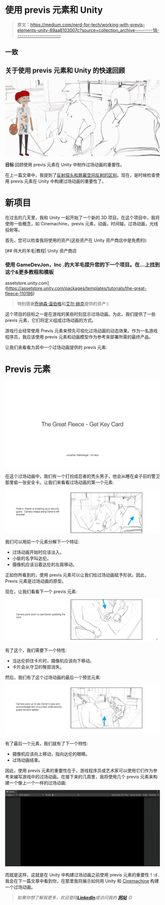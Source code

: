 # 使用 previs 元素和 Unity

> 原文：<https://medium.com/nerd-for-tech/working-with-previs-elements-unity-89aa8103007c?source=collection_archive---------18----------------------->

## 一致

## 关于使用 previs 元素和 Unity 的快速回顾

![](img/a1c4a7a285fab7e8066601d45e067842.png)

**目标**:回顾使用 previs 元素在 Unity 中制作过场动画的重要性。

在上一篇文章中，我提到了[反射探头和屏幕空间反射的区别](/nerd-for-tech/reflection-probes-vs-screen-space-reflections-unity-218e4c923b75)。现在，是时候检查使用 previs 元素在 Unity 中构建过场动画的重要性了。

# 新项目

在过去的几天里，我和 Unity 一起开始了一个新的 3D 项目。在这个项目中，我将使用一些概念，如 Cinemachine，previs 元素，动画，时间轴，过场动画，光线投射等。

首先，您可以检查我将使用的资产(这些资产在 Unity 资产商店中是免费的):

[](https://assetstore.unity.com/packages/templates/tutorials/the-great-fleece-110186) [## 伟大的羊毛|教程| Unity 资产商店

### 使用 GameDevJon，Inc .的大羊毛提升您的下一个项目。在…上找到这个&更多教程和模板

assetstore.unity.com](https://assetstore.unity.com/packages/templates/tutorials/the-great-fleece-110186) 

> 特别感谢[乔纳森·温伯格](https://medium.com/u/90a954a86fba?source=post_page-----89aa8103007c--------------------------------)和[艾尔·赫克](https://medium.com/u/f6abfbedfe07?source=post_page-----89aa8103007c--------------------------------)提供的资产:)

这个项目的目标之一是在游戏的某些时刻显示过场动画。为此，我们提供了一些 previs 元素，它们将定义组成过场动画的方式。

游戏行业经常使用 Previs 元素来预先可视化过场动画的动态效果。作为一名游戏程序员，我应该使用 previs 元素和动画模型作为参考来部署所需的最终产品。

让我们来看看为其中一个过场动画提供的 previs 元素:

# Previs 元素

![](img/d8f8ae9c8dd4c95e218922546d1d9998.png)

在这个过场动画中，我们有一个打扮成忍者的秃头男子，他会从睡在桌子前的警卫那里偷一张安全卡。让我们来看看过场动画的第一个元素:

![](img/300c16fc06ebe2e329931bad4fbc6da3.png)

我们可以用前一个元素分解下一个特征:

*   过场动画开始时应该淡入。
*   小偷的名字叫达伦。
*   摄像机应该沿着达伦的左肩移动。

正如你所看到的，使用 previs 元素可以让我们给过场动画赋予形状。因此，Previs 元素是过场动画的原型。

现在，让我们看看下一个 previs 元素:

![](img/0c8b506bf5e4a4168f7a1769239b8a05.png)

有了这个，我们需要下一个特性:

*   当达伦抓住卡片时，摄像机应该向下移动。
*   卡片会从守卫的臀部消失。

然后，我们有了这个过场动画的最后一个预览元素:

![](img/edebce04c33c76483bb6f5900411568f.png)

有了最后一个元素，我们就有了下一个特性:

*   摄像机应该向上移动，指向达伦的眼睛。
*   过场动画结束。

因此，使用 previs 元素的重要性在于，游戏程序员或艺术家可以使用它们作为参考来编写游戏中的过场动画。在接下来的几周里，我将使用几个 previs 元素来构建一个像上一个一样的过场动画:

![](img/dccdf78933c222ee43d6cd7044bdcf98.png)

而就是这样，这就是在 Unity 中构建过场动画之前使用 previs 元素的重要性！:d .我会在下一篇文章中看到你，在那里我将展示如何用 Unity 和 [Cinemachine](https://unity.com/es/unity/features/editor/art-and-design/cinemachine) 构建一个过场动画。

> *如果你想了解我更多，欢迎登陆*[***LinkedIn***](https://www.linkedin.com/in/fas444/)**或访问我的* [***网站***](http://fernandoalcasan.com/) *:D**
